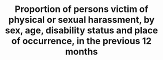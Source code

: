 ---
data_non_statistical: true
goal_meta_link: http://unstats.un.org/sdgs/files/metadata-compilation/Metadata-Goal-11.pdf
goal_meta_link_page: 26
graph: null
graph_status_notes: checking
graph_title: Proportion of persons victim of physical or sexual harassment, by sex,
  age, disability status and place of occurrence, in the previous 12 months
graph_type: null
graph_type_description: null
has_metadata: true
indicator: 11.7.2
indicator_definition: Number of girls and women aged 15+ who were subjected to physical
  or sexual harassment in the last 12 months, as percentage of all women aged 15+,
  disaggregated by perpetrator and place of occurrence (of latest episode). Many international
  bodies, national legislatures and courts have prohibited sexual harassment but there
  is no agreed universal definition of the term.[1] Most existing studies about sexual
  harassment are focused on working life or educational environments and measure unwelcome
  and unwanted sexual acts.[1,2] Because of the lack of universal definition, data
  for this indicator are not comparable. Currently, comparable data exist only for
  the 28 European Union countries (see below for more details on existing measures).
indicator_name: Proportion of persons victim of physical or sexual harassment, by
  sex, age, disability status and place of occurrence, in the previous 12 months
indicator_sort_order: 11-07-02
indicator_variable: null
layout: indicator
permalink: /11-7-2/
published: true
rationale_interpretation: "Sexual harassment is a violation of women's human rights\
  \ and a prohibited form of violence against women in many countries.[4] Sexually\
  \ harassing conduct causes devastating physical and psychological injuries to a\
  \ large percentage of women in workplaces around the world. In urban and rural areas,\
  \ developed or developing countries, women and girls are constantly subjected to\
  \ these forms of violence on streets, on public transport, in shopping centres and\
  \ in public parks, in and around schools and workplaces, in public sanitation facilities\
  \ and water and food distribution sites, or in their own neighborhoods. Such harassment\
  \ reinforces the subordination of women to men in society, violates women's dignity\
  \ and creates a health and safety hazard in public spaces. \nIf women and girls\
  \ are to enjoy a life free from violence, policymakers need to ensure that public\
  \ spaces are free from any form of violence, including sexual harassment."
reporting_status: notstarted
sdg_goal: 11
source_active_1: true
source_notes_1: null
source_title_1: null
target: By 2030, provide universal access to safe, inclusive and accessible, green
  and public spaces, in particular for women and children, older persons and persons
  with disabilities.
target_id: '11.7'
title: Proportion of persons victim of physical or sexual harassment, by sex, age,
  disability status and place of occurrence, in the previous 12 months
un_custodial_agency: 'UNOCD (Partnering Agencies: UN Women, UN Habitat)'
un_designated_tier: '3'
variable_description: null
variable_notes: null
---
